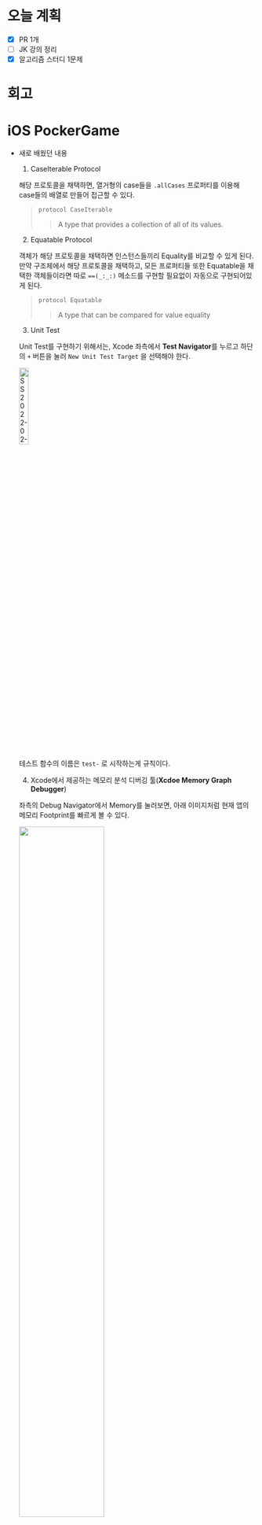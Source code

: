 # 오늘 계획

- [x] PR 1개
- [ ] JK 강의 정리
- [x] 알고리즘 스터디 1문제

# 회고

> 

# iOS PockerGame

- 새로 배웠던 내용

  1. CaseIterable Protocol

  	해당 프로토콜을 채택하면, 열거형의 case들을 `.allCases` 프로퍼티를 이용해 case들의 배열로 만들어 접근할 수 있다.

  	> `protocol CaseIterable`
  	>
  	> > A type that provides a collection of all of its values.

  2. Equatable Protocol

  	객체가 해당 프로토콜을 채택하면 인스턴스들끼리 Equality를 비교할 수 있게 된다. 만약 구조체에서 해당 프로토콜을 채택하고, 모든 프로퍼티들 또한 Equatable을 채택한 객체들이라면 따로 `==(_:_:)` 메소드를 구현할 필요없이 자동으로 구현되어있게 된다.

  	> `protocol Equatable`
  	>
  	> > A type that can be compared for value equality

  3. Unit Test

  	Unit Test를 구현하기 위해서는, Xcode 좌측에서 **Test Navigator**를 누르고 하단의 `+` 버튼을 눌러 `New Unit Test Target` 을 선택해야 한다.

  	<img src="https://user-images.githubusercontent.com/92504186/155087031-15a8dfc6-4f6c-4b65-8d42-f26353eee0a2.jpg" alt="SS 2022-02-22 PM 04 51 34" width="20%;" />

  	테스트 함수의 이름은 `test-` 로 시작하는게 규칙이다.

  4. Xcode에서 제공하는 메모리 분석 디버깅 툴(**Xcdoe Memory Graph Debugger**)

  	좌측의 Debug Navigator에서 Memory를 눌러보면, 아래 이미지처럼 현재 앱의 메모리 Footprint를 빠르게 볼 수 있다.

  	<img src="https://user-images.githubusercontent.com/92504186/155161309-3c9dbca7-7cfb-41dd-9ab8-af276789821a.jpg" width="60%;" />

  	또한 아래 사진의 버튼을 누르면,

  	<img src="https://user-images.githubusercontent.com/92504186/155162106-ab6f0041-1341-4259-8948-443db62fa430.jpg" alt="SS 2022-02-23 AM 12 12 53" width="80%;" />

  	위의 사진처럼, 앱의 현재 상태에서 snapshot을 찍은 뒤, 이 snapshot에서의 메모리 정보를 보여주는 Memory Graph Debuger를 볼 수 있다.

  	왼쪽 바에는 현재 메모리에 적재되어있는 객체들과 해당 클래스의 인스턴스 수들, 각 인스턴스들의 주소 목록을 보여준다.

  	왼쪽 바의 객체 중 하나를 선택하면, 해당 객체를 메모리에 유지되도록 하는 Reference들이 그래프로 보여진다.

  	<img src="https://user-images.githubusercontent.com/92504186/155162646-df06848a-1111-4638-b200-91e52e2ff72c.jpg" alt="SS 2022-02-23 AM 12 18 15" width="80%;" />

  	해당 그래프에서 짙은 검정 선은 strong Reference를, 옅은 회색 선은 unknown Reference(weak or strong)를 나타낸다.

  5. 문자열 합성시 사용하는 문자열 보간법

  	속도의 관점에서, 함께 연결한 문자열이 30개 미만인 경우에는 `value1 + " " + value2` 의 방법이 더 빠르고,

  	함께 연결할 문자열이 30개 이상인 경우에는 `\(value1)\(value2)` 의 방법이 더 빠르다.

  6. CustomConvertible Protocol

  	객체에서 해당 프로토콜을 채택하면 `description: String` 프로퍼티를 선언해주어야 하는데, 이 값을 선언해주면 해당 객체를 프린트 하려고 하면 description으로 지정해준 String이 출력되게 된다.

  	```swift
  	extension Milk: CustomStringConvertible {
  	    var description: String {
  	        return self.type.rawValue + self.amount + "우유"
  	    }
  	}
  	
  	print(Milk(amount: 150)) // Prints "Choco150우유"
  	```

  7. 한 줄 코드라도 내려 쓰도록 해보라.

    - JK 리뷰

  	<img src="https://user-images.githubusercontent.com/92504186/155104239-3009d029-a058-43d5-b2b8-0be01d6ba576.jpg" alt="SS 2022-02-22 PM 06 35 26" width="80%;" />

-  학습 키워드

	`CaseIterable` , `Equatable` , `Test` , `Xcode Memory Graph Debuger` , `문자열 보간법` , `CustomConvertible`

	

- 참고 자료

	[새로 배웠던 내용 2. Equatable 참고자료 (StackOverFlow-Swift Struct doesn't conform to protocol Equatable?)](https://stackoverflow.com/questions/37541512/swift-struct-doesnt-conform-to-protocol-equatable)

	[새로 배웠던 내용 3. Unit Test 참고자료 (김종권의 iOS 앱 개발 알아가기-Unit test개념, @testable)](https://ios-development.tistory.com/334)

	[새로 배웠던 내용 4. Xcode Memory Graph Debuger 참고자료 (Breadcrumbs-iOS 메모리 뜯어보기, 메모리 이슈 디버깅하기, 메모리 릭 찾기)](https://seizze.github.io/2019/12/20/iOS-메모리-뜯어보기,-메모리-이슈-디버깅하기,-메모리-릭-찾기.html)

	[새로 배웠던 내용 5. 문자열 보간 참고자료 (StackOverFlow-Difference between String interpolation and String concatenation)](https://stackoverflow.com/questions/42849545/difference-between-string-interpolation-and-string-concatenation)

​	

---



